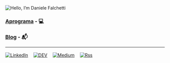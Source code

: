 <img src="https://readme-typing-svg.demolab.com?font=Ubuntu&color=adbac7&size=28&duration=2000&pause=1500&height=40&lines=👋ㅤHello, I’m Daniele Falchetti" alt="Hello, I’m Daniele Falchetti" />

### [Aprograma](https://aprograma.com) - 💻

### [Blog](https://aprograma.com/blog) - 📬
---
[![LinkedIn](https://img.shields.io/badge/linkedin-%230077B5.svg?style=for-the-badge&logo=linkedin&logoColor=white)](https://www.linkedin.com/in/danielefalchetti/)ㅤ
[![DEV](https://img.shields.io/badge/dev.to-0A0A0A?style=for-the-badge&logo=dev.to&logoColor=white)](https://dev.to/falcosan)ㅤ
[![Medium](https://img.shields.io/badge/Medium-12100E?style=for-the-badge&logo=medium&logoColor=white)](https://aprograma.medium.com/)ㅤ
[![Rss](https://img.shields.io/badge/rss-F88900?style=for-the-badge&logo=rss&logoColor=white)](https://aprograma.com/feedeng.xml)
